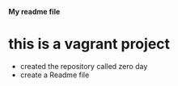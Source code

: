 **My readme file**
# this is a vagrant project
* created the repository called zero day
* create a Readme file
